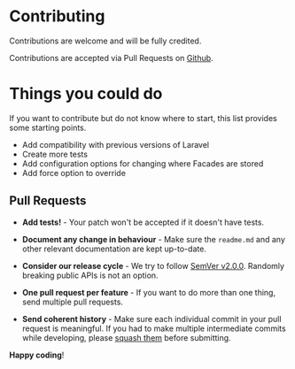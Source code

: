 # Contributing

Contributions are welcome and will be fully credited.

Contributions are accepted via Pull Requests on [Github](https://github.com/hmones/laravel-digest).

# Things you could do
If you want to contribute but do not know where to start, this list provides some starting points.
- Add compatibility with previous versions of Laravel
- Create more tests
- Add configuration options for changing where Facades are stored
- Add force option to override

## Pull Requests

- **Add tests!** - Your patch won't be accepted if it doesn't have tests.

- **Document any change in behaviour** - Make sure the `readme.md` and any other relevant documentation are kept up-to-date.

- **Consider our release cycle** - We try to follow [SemVer v2.0.0](http://semver.org/). Randomly breaking public APIs is not an option.

- **One pull request per feature** - If you want to do more than one thing, send multiple pull requests.

- **Send coherent history** - Make sure each individual commit in your pull request is meaningful. If you had to make multiple intermediate commits while developing, please [squash them](http://www.git-scm.com/book/en/v2/Git-Tools-Rewriting-History#Changing-Multiple-Commit-Messages) before submitting.


**Happy coding**!